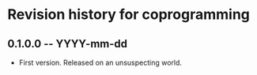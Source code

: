# Revision history for coprogramming

## 0.1.0.0 -- YYYY-mm-dd

* First version. Released on an unsuspecting world.

